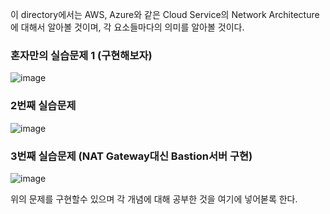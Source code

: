 이 directory에서는 AWS, Azure와 같은 Cloud Service의 Network Architecture에 대해서 알아볼 것이며, 각 요소들마다의 의미를 알아볼 것이다. 

### 혼자만의 실습문제 1 (구현해보자)

![image](https://github.com/taehyuklee/InfraArchitecture/assets/89365465/36622e2c-4ba0-4da5-85eb-ad9d155c7683)

### 2번째 실습문제 

![image](https://github.com/taehyuklee/InfraArchitecture/assets/89365465/4192d4c2-c972-4659-928b-b44478f34378)

### 3번째 실습문제 (NAT Gateway대신 Bastion서버 구현) 

![image](https://github.com/taehyuklee/InfraArchitecture/assets/89365465/fb8ceea3-3baf-4c49-9d2d-9894194c5c11)

위의 문제를 구현할수 있으며 각 개념에 대해 공부한 것을 여기에 넣어볻록 한다.
